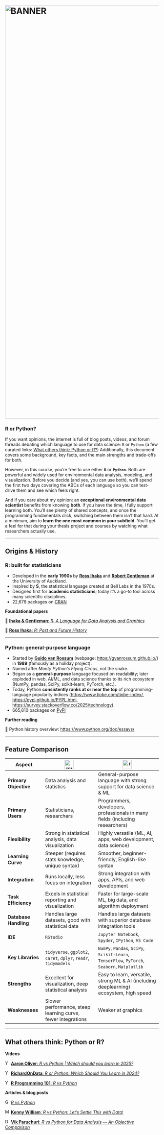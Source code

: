 # <img width="4831" height="1350" alt="BANNER" src="https://github.com/user-attachments/assets/58f4cd8b-ea72-47c8-92ca-6304c3d325ca" />
### R or Python?

If you want opinions, the internet is full of blog posts, videos, and forum threads debating which language to use for data science: `R` or `Python` (a few curated links: [What others think: Python or R?](#what-others-think-python-or-r))
Additionally, this document covers some background, key facts, and the main strengths and trade-offs for both.

However, in this course, you’re free to use either **`R`** or **`Python`**. 
Both are powerful and widely used for environmental data analysis, modeling, and visualization.
Before you decide (and yes, you can use both), we’ll spend the first two days covering the ABCs of each language so you can test-drive them and see which feels right.

And if you care about my opinion: an **exceptional environmental data scientist** benefits from knowing **both**.
If you have the time, I fully support learning both. 
You’ll see plenty of shared concepts, and once the programming fundamentals click, switching between them isn’t that hard. 
At a minimum, aim to **learn the one most common in your subfield**. You’ll get a feel for that during your thesis project and courses by watching what researchers actually use.


---
## Origins & History

### R: built for statisticians
- Developed in the **early 1990s** by [**Ross Ihaka**](https://en.wikipedia.org/wiki/Ross_Ihaka) and [**Robert Gentleman**](https://en.wikipedia.org/wiki/Robert_Gentleman_(statistician)) at the University of Auckland.
- Inspired by **S**, the statistical language created at Bell Labs in the 1970s.
- Designed first for **academic statisticians**; today it’s a go-to tool across many scientific disciplines.
- 22,676 packages on [CRAN](https://cran.r-project.org/web/packages/)

**Foundational papers**

📄 [**Ihaka & Gentleman**: *R: A Language for Data Analysis and Graphics*](https://www.stat.auckland.ac.nz/~ihaka/downloads/R-paper.pdf)

📄 [**Ross Ihaka**: *R: Past and Future History*](https://www.stat.auckland.ac.nz/~ihaka/downloads/Interface98.pdf)

---

### Python: general-purpose language
- Started by [**Guido van Rossum**](https://en.wikipedia.org/wiki/Guido_van_Rossum) (webpage: https://gvanrossum.github.io/) in **1989** (famously as a holiday project).
- Named after *Monty Python’s Flying Circus*, not the snake.
- Began as a **general-purpose** language focused on readability; later exploded in web, AI/ML, and data science thanks to its rich ecosystem (NumPy, pandas, SciPy, scikit-learn, PyTorch, etc.).
- Today, Python **consistently ranks at or near the top** of programming-language popularity indices (https://www.tiobe.com/tiobe-index/, https://pypl.github.io/PYPL.html, https://survey.stackoverflow.co/2025/technology).
- 665,810 packages on [PyPI](https://pypi.org)

**Further reading**

📄 Python history overview: https://www.python.org/doc/essays/

---
## Feature Comparison

| Aspect | <img width="30" alt="py" src="https://upload.wikimedia.org/wikipedia/commons/thumb/c/c3/Python-logo-notext.svg/1200px-Python-logo-notext.svg.png" /> | <img width="30" alt="r" src="https://upload.wikimedia.org/wikipedia/commons/thumb/1/1b/R_logo.svg/2560px-R_logo.svg.png" /> |
|---|---|---|
| **Primary Objective** | Data analysis and statistics | General-purpose language with strong support for data science & ML |
| **Primary Users** | Statisticians, researchers | Programmers, developers, professionals in many fields (including researchers) |
| **Flexibility** | Strong in statistical analysis, data visualization | Highly versatile (ML, AI, apps, web development, data science) |
| **Learning Curve** | Steeper (requires stats knowledge, unique syntax) | Smoother, beginner-friendly, English-like syntax |
| **Integration** | Runs locally, less focus on integration | Strong integration with apps, APIs, and web development |
| **Task Efficiency** | Excels in statistical reporting and visualization | Faster for large-scale ML, big data, and algorithm deployment |
| **Database Handling** | Handles large datasets, good with statistical data | Handles large datasets with superior database integration tools |
| **IDE** | `RStudio` | `Jupyter Notebook`, `Spyder`, `IPython`, `VS Code` |
| **Key Libraries** | `tidyverse`, `ggplot2`, `caret`, `dplyr`, `readr`, `tidymodels` | `NumPy`, `Pandas`, `SciPy`, `Scikit-Learn`, `TensorFlow`, `PyTorch`, `Seaborn`, `Matplotlib` |
| **Strengths** | Excellent for visualization, deep statistical analysis | Easy to learn, versatile, strong ML & AI (including deeplearning) ecosystem, high speed |
| **Weaknesses** | Slower performance, steep learning curve, fewer integrations | Weaker at graphics |

---

## What others think: Python or R?

**Videos**

<img alt="YT" src="https://upload.wikimedia.org/wikipedia/commons/thumb/0/09/YouTube_full-color_icon_%282017%29.svg/2560px-YouTube_full-color_icon_%282017%29.svg.png" width="15" /> [**Aaron Oliver**: *R vs Python | Which should you learn in 2025?*](https://www.youtube.com/watch?v=JAEs5IAhAYY&ab_channel=AaronOliver)

<img alt="YT" src="https://upload.wikimedia.org/wikipedia/commons/thumb/0/09/YouTube_full-color_icon_%282017%29.svg/2560px-YouTube_full-color_icon_%282017%29.svg.png" width="15" /> [**RichardOnData**: *R or Python: Which Should You Learn in 2024?*](https://www.youtube.com/watch?v=AexVDfAueGQ)

<img alt="YT" src="https://upload.wikimedia.org/wikipedia/commons/thumb/0/09/YouTube_full-color_icon_%282017%29.svg/2560px-YouTube_full-color_icon_%282017%29.svg.png" width="15" /> [**R Programming 101**: *R vs Python*](https://www.youtube.com/watch?v=rMT8NaDcIq0)


**Articles & blog posts**

<img alt="GG" src="https://media.geeksforgeeks.org/gfg-gg-logo.svg" width="15" /> [*R vs Python*](https://www.geeksforgeeks.org/python/r-vs-python/)

<img alt="Medium" src="https://encrypted-tbn0.gstatic.com/images?q=tbn:ANd9GcSnyyHXgvbYgVysw0TVvhoi3Zn4cbfYzrXYSHvK8u7aGfPqnlzgW6OXXQX-Dyclke9DVi4&usqp=CAU" width="15" /> [**Kenny William**: *R vs Python: Let’s Settle This with Data!*](https://medium.com/@k3nnywilliam/r-vs-python-lets-settle-this-with-data-837ad273747f)

<img alt="Dataquest" src="https://encrypted-tbn0.gstatic.com/images?q=tbn:ANd9GcTmTm75k-qho345hw1Ccc_0FgCl7pxT6FoK6w&s" width="15" /> [**Vik Paruchuri**: *R vs Python for Data Analysis — An Objective Comparison*](https://www.dataquest.io/blog/python-vs-r/)



